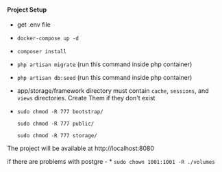 <h4> Project Setup</h4>

* get .env file
* `docker-compose up -d`
* `composer install`
* `php artisan migrate` (run this command inside php container)
* `php artisan db:seed` (run this command inside php container)
* app/storage/framework directory must contain `cache`, `sessions`, and `views` directories. Create Them if they don't exist
* `sudo chmod -R 777 bootstrap/`

   `sudo chmod -R 777 public/`
   
   `sudo chmod -R 777 storage/`
   
The project will be available at http://localhost:8080

if there are problems with postgre - * `sudo chown 1001:1001 -R ./volumes
`   
   
